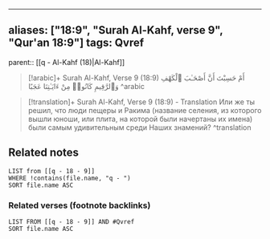
---
aliases: ["18:9", "Surah Al-Kahf, verse 9", "Qur'an 18:9"]
tags: Qvref
---

parent:: [[q - Al-Kahf (18)|Al-Kahf]]

> [!arabic]+ Surah Al-Kahf, Verse 9 (18:9)
> <span class="quran-arabic">أَمْ حَسِبْتَ أَنَّ أَصْحَـٰبَ ٱلْكَهْفِ وَٱلرَّقِيمِ كَانُوا۟ مِنْ ءَايَـٰتِنَا عَجَبًا</span>
^arabic

> [!translation]+ Surah Al-Kahf, Verse 9 (18:9) - Translation
> Или же ты решил, что люди пещеры и Ракима (название селения, из которого вышли юноши, или плита, на которой были начертаны их имена) были самым удивительным среди Наших знамений?
^translation



## Related notes
```dataview
LIST from [[q - 18 - 9]]
WHERE !contains(file.name, "q - ")
SORT file.name ASC
```

### Related verses (footnote backlinks)
```dataview
LIST FROM [[q - 18 - 9]] AND #Qvref
SORT file.name ASC
```


